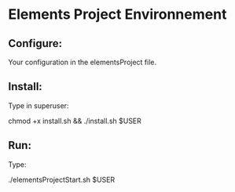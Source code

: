 # Elements Project Environnement

 ## Configure:

Your configuration in the elementsProject file.

## Install:

Type in superuser:

chmod +x install.sh && ./install.sh $USER

## Run:

Type:

./elementsProjectStart.sh $USER

